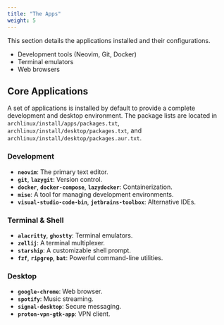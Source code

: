 ```yaml
---
title: "The Apps"
weight: 5
---
```


This section details the applications installed and their configurations.

- Development tools (Neovim, Git, Docker)
- Terminal emulators
- Web browsers

## Core Applications

A set of applications is installed by default to provide a complete development and desktop environment. The package lists are located in `archlinux/install/apps/packages.txt`, `archlinux/install/desktop/packages.txt`, and `archlinux/install/desktop/packages.aur.txt`.

### Development

- **`neovim`**: The primary text editor.
- **`git`**, **`lazygit`**: Version control.
- **`docker`**, **`docker-compose`**, **`lazydocker`**: Containerization.
- **`mise`**: A tool for managing development environments.
- **`visual-studio-code-bin`**, **`jetbrains-toolbox`**: Alternative IDEs.

### Terminal & Shell

- **`alacritty`**, **`ghostty`**: Terminal emulators.
- **`zellij`**: A terminal multiplexer.
- **`starship`**: A customizable shell prompt.
- **`fzf`**, **`ripgrep`**, **`bat`**: Powerful command-line utilities.

### Desktop

- **`google-chrome`**: Web browser.
- **`spotify`**: Music streaming.
- **`signal-desktop`**: Secure messaging.
- **`proton-vpn-gtk-app`**: VPN client.
